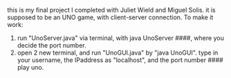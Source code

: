 this is my final project I completed with Juliet Wield and Miguel Solis. 
it is supposed to be an UNO game, with client-server connection.
To make it work:
1. run "UnoServer.java" via terminal, with java UnoServer ####, where you decide the port number. 
2. open 2 new terminal, and run "UnoGUI.java" by "java UnoGUI". type in your username, the IPaddress as "localhost", and the port number ####
play uno. 